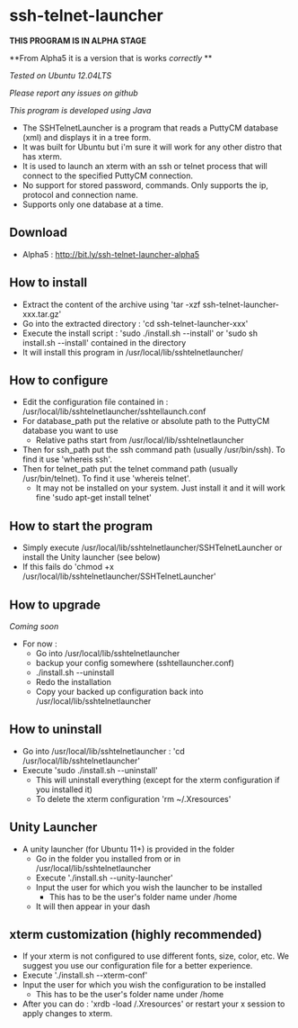 # ssh-telnet-launcher #

**THIS PROGRAM IS IN ALPHA STAGE**

**From Alpha5 it is a version that is works *correctly* **

*Tested on Ubuntu 12.04LTS*

*Please report any issues on github*

*This program is developed using Java*

  - The SSHTelnetLauncher is a program that reads a PuttyCM database (xml) and displays it in a tree form.
  - It was built for Ubuntu but i'm sure it will work for any other distro that has xterm.
  - It is used to launch an xterm with an ssh or telnet process that will connect to the specified PuttyCM connection.
  - No support for stored password, commands. Only supports the ip, protocol and connection name.
  - Supports only one database at a time.

## Download ##
  - Alpha5 : http://bit.ly/ssh-telnet-launcher-alpha5

## How to install ##
  - Extract the content of the archive using 'tar -xzf ssh-telnet-launcher-xxx.tar.gz'
  - Go into the extracted directory : 'cd ssh-telnet-launcher-xxx'
  - Execute the install script : 'sudo ./install.sh --install' or 'sudo sh install.sh --install' contained in the directory
  - It will install this program in /usr/local/lib/sshtelnetlauncher/

## How to configure ##
  - Edit the configuration file contained in : /usr/local/lib/sshtelnetlauncher/sshtellaunch.conf
  - For database_path put the relative or absolute path to the PuttyCM database you want to use
  	- Relative paths start from /usr/local/lib/sshtelnetlauncher
  - Then for ssh_path put the ssh command path (usually /usr/bin/ssh). To find it use 'whereis ssh'.
  - Then for telnet_path put the telnet command path (usually /usr/bin/telnet). To find it use 'whereis telnet'.
  	- It may not be installed on your system. Just install it and it will work fine 'sudo apt-get install telnet'

## How to start the program ##
  - Simply execute /usr/local/lib/sshtelnetlauncher/SSHTelnetLauncher or install the Unity launcher (see below)
  - If this fails do 'chmod +x /usr/local/lib/sshtelnetlauncher/SSHTelnetLauncher'

## How to upgrade ##
*Coming soon*
  - For now :
    - Go into /usr/local/lib/sshtelnetlauncher
  	- backup your config somewhere (sshtellauncher.conf)
  	- ./install.sh --uninstall
  	- Redo the installation
  	- Copy your backed up configuration back into /usr/local/lib/sshtelnetlauncher

## How to uninstall ##
  - Go into /usr/local/lib/sshtelnetlauncher : 'cd /usr/local/lib/sshtelnetlauncher'
  - Execute 'sudo ./install.sh --uninstall'
    - This will uninstall everything (except for the xterm configuration if you installed it)
    - To delete the xterm configuration 'rm ~/.Xresources'

## Unity Launcher ##
  - A unity launcher (for Ubuntu 11+) is provided in the folder
  	- Go in the folder you installed from or in /usr/local/lib/sshtelnetlauncher
  	- Execute './install.sh --unity-launcher'
  	- Input the user for which you wish the launcher to be installed
  	  - This has to be the user's folder name under /home
  	- It will then appear in your dash

## xterm customization (highly recommended) ##
  - If your xterm is not configured to use different fonts, size, color, etc. We suggest you use our configuration file for a better experience.
  - Execute './install.sh --xterm-conf'
  - Input the user for which you wish the configuration to be installed
 	- This has to be the user's folder name under /home
  - After you can do : 'xrdb -load <user>/.Xresources' or restart your x session to apply changes to xterm.
